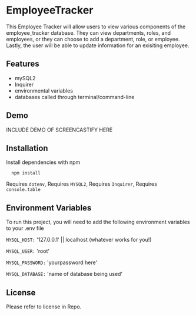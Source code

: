 # EmployeeTracker

This Employee Tracker will allow users to view various components of the employee_tracker database. They can view departments, roles, and employees, or they can choose to add a department, role, or employee. Lastly, the user will be able to update information for an exisiting employee.

## Features

- mySQL2
- Inquirer
- environmental variables
- databases called through terminal/command-line

## Demo
INCLUDE DEMO OF SCREENCASTIFY HERE

## Installation

Install dependencies with npm

```cmd-line
  npm install
```

Requires `dotenv`,
Requires `MYSQL2`,
Requires `Inquirer`,
Requires `console.table`


## Environment Variables

To run this project, you will need to add the following environment variables to your .env file

`MYSQL_HOST:` '127.0.0.1' || localhost (whatever works for you!)

`MYSQL_USER:` 'root'

`MYSQL_PASSWORD:` 'yourpassword here'

`MYSQL_DATABASE:` 'name of database being used'


## License
Please refer to license in Repo.